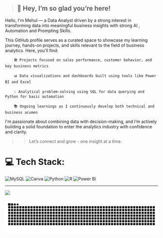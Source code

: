 > ## 🌟 Hey, I’m so glad you’re here!



Hello, I'm Mehul — a Data Analyst driven by a strong interest in transforming data into meaningful business insights with strong AI , Automation and Prompting Skills.

This GitHub profile serves as a curated space to showcase my learning journey, hands-on projects, and skills relevant to the field of business analytics. Here, you'll find:

        🛠️ Projects focused on sales performance, customer behavior, and key business metrics

        📊 Data visualizations and dashboards built using tools like Power BI and Excel

        💡 Analytical problem-solving using SQL for data querying and Python for basic automation

        📚 Ongoing learnings as I continuously develop both technical and business acumen

I'm passionate about combining data with decision-making, and I’m actively building a solid foundation to enter the analytics industry with confidence and clarity.

>>Let’s connect and grow - one insight at a time.


# 💻 Tech Stack:
![MySQL](https://img.shields.io/badge/mysql-4479A1.svg?style=for-the-badge&logo=mysql&logoColor=white) ![Canva](https://img.shields.io/badge/Canva-%2300C4CC.svg?style=for-the-badge&logo=Canva&logoColor=white) ![Python](https://img.shields.io/badge/python-3670A0?style=for-the-badge&logo=python&logoColor=ffdd54) ![R](https://img.shields.io/badge/r-%23276DC3.svg?style=for-the-badge&logo=r&logoColor=white) ![Power Bi](https://img.shields.io/badge/power_bi-F2C811?style=for-the-badge&logo=powerbi&logoColor=black)



---
[![](https://visitcount.itsvg.in/api?id=ZeuusOP&icon=0&color=0)](https://visitcount.itsvg.in)

<!-- Proudly created with GPRM ( https://gprm.itsvg.in ) -->
>>> 
<div align="center">

  ![snake gif](https://github.com/ZeuusOP/ZeuusOP/blob/output/github-snake.svg)

  </div>
